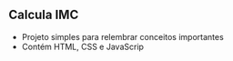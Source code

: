 ## Calcula IMC
* Projeto simples para relembrar conceitos importantes
* Contém HTML, CSS e JavaScrip
